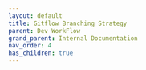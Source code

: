 ```yaml
---
layout: default
title: Gitflow Branching Strategy
parent: Dev WorkFlow
grand_parent: Internal Documentation
nav_order: 4
has_children: true
---
```

